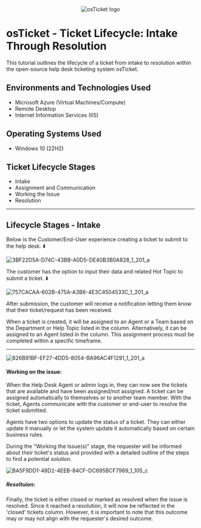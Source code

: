 <p align="center">
<img src="https://i.imgur.com/Clzj7Xs.png" alt="osTicket logo"/>
</p>

<h1>osTicket - Ticket Lifecycle: Intake Through Resolution</h1>
This tutorial outlines the lifecycle of a ticket from intake to resolution within the open-source help desk ticketing system osTicket.<br />


<h2>Environments and Technologies Used</h2>

- Microsoft Azure (Virtual Machines/Compute)
- Remote Desktop
- Internet Information Services (IIS)

<h2>Operating Systems Used </h2>

- Windows 10</b> (22H2)

<h2>Ticket Lifecycle Stages</h2>

- Intake
- Assignment and Communication
- Working the Issue
- Resolution
_________________________________

## Lifecycle Stages - Intake

Below is the Customer/End-User experience creating a ticket to submit to the help desk. ⬇️

![3BF22D5A-D74C-43BB-A0D5-DE40B3B0A828_1_201_a](https://github.com/stevelloyd76/ticket-lifecycle/assets/162848869/844019e5-823e-4664-8cdd-b52c1091d68c)

</p>

The customer has the option to input their data and related Hot Topic to submit a ticket. ⬇️

![757CACAA-602B-475A-A3B6-4E3C4504533C_1_201_a](https://github.com/stevelloyd76/ticket-lifecycle/assets/162848869/4d4b716d-fdb8-4fb0-a3c0-a58cfed8393a)

After submission, the customer will receive a notification letting them know that their ticket/request has been received.

When a ticket is created, it will be assigned to an Agent or a Team based on the Department or Help Topic listed in the column. Alternatively, it can be assigned to an Agent listed in the column. This assignment process must be completed within a specific timeframe.
______________________________________

![826B91BF-EF27-4DD5-8054-BA96AC4F1291_1_201_a](https://github.com/stevelloyd76/ticket-lifecycle/assets/162848869/6ecdff87-2428-440a-9ce7-e1b29b871949)


#### Working on the issue: 

When the Help Desk Agent or admin logs in, they can now see the tickets that are available and have been assigned/not assigned. A ticket can be assigned automatically to themselves or to another team member. With the ticket, Agents communicate with the customer or end-user to resolve the ticket submitted.

Agents have two options to update the status of a ticket. They can either update it manually or let the system update it automatically based on certain business rules.

During the "Working the Issue(s)" stage, the requester will be informed about their ticket's status and provided with a detailed outline of the steps to find a potential solution.

![BA5F9DD1-48D2-4EEB-84CF-DC695BCF7969_1_105_c](https://github.com/stevelloyd76/ticket-lifecycle/assets/162848869/26ed0d49-a4d3-426f-9638-efb92ce2af7a)

##### Resoltuion:

Finally, the ticket is either closed or marked as resolved when the issue is resolved. Since it reached a resolution, it will now be reflected in the 'closed' tickets column. However, it is important to note that this outcome may or may not align with the requester's desired outcome.







